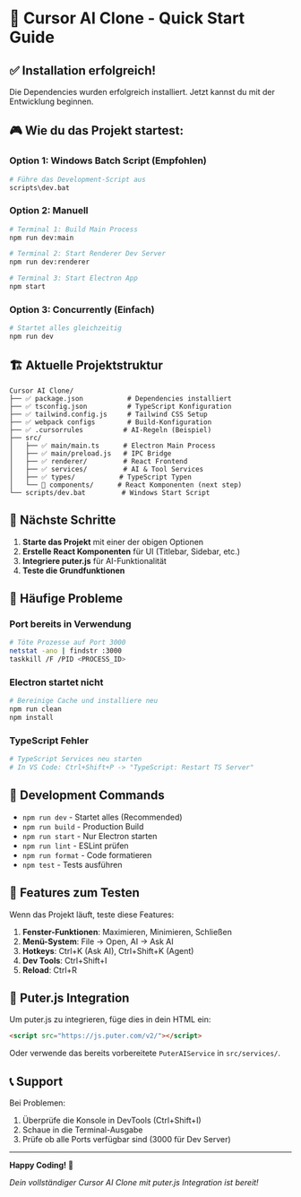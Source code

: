 # 🚀 Cursor AI Clone - Quick Start Guide

## ✅ Installation erfolgreich!

Die Dependencies wurden erfolgreich installiert. Jetzt kannst du mit der Entwicklung beginnen.

## 🎮 Wie du das Projekt startest:

### Option 1: Windows Batch Script (Empfohlen)
```bash
# Führe das Development-Script aus
scripts\dev.bat
```

### Option 2: Manuell
```bash
# Terminal 1: Build Main Process
npm run dev:main

# Terminal 2: Start Renderer Dev Server
npm run dev:renderer

# Terminal 3: Start Electron App
npm start
```

### Option 3: Concurrently (Einfach)
```bash
# Startet alles gleichzeitig
npm run dev
```

## 🏗️ Aktuelle Projektstruktur

```
Cursor AI Clone/
├── ✅ package.json           # Dependencies installiert
├── ✅ tsconfig.json          # TypeScript Konfiguration
├── ✅ tailwind.config.js     # Tailwind CSS Setup
├── ✅ webpack configs        # Build-Konfiguration
├── ✅ .cursorrules          # AI-Regeln (Beispiel)
├── src/
│   ├── ✅ main/main.ts      # Electron Main Process
│   ├── ✅ main/preload.js   # IPC Bridge
│   ├── ✅ renderer/         # React Frontend
│   ├── ✅ services/         # AI & Tool Services
│   ├── ✅ types/           # TypeScript Typen
│   └── 🔄 components/      # React Komponenten (next step)
└── scripts/dev.bat         # Windows Start Script
```

## 📝 Nächste Schritte

1. **Starte das Projekt** mit einer der obigen Optionen
2. **Erstelle React Komponenten** für UI (Titlebar, Sidebar, etc.)
3. **Integriere puter.js** für AI-Funktionalität
4. **Teste die Grundfunktionen**

## 🐛 Häufige Probleme

### Port bereits in Verwendung
```bash
# Töte Prozesse auf Port 3000
netstat -ano | findstr :3000
taskkill /F /PID <PROCESS_ID>
```

### Electron startet nicht
```bash
# Bereinige Cache und installiere neu
npm run clean
npm install
```

### TypeScript Fehler
```bash
# TypeScript Services neu starten
# In VS Code: Ctrl+Shift+P -> "TypeScript: Restart TS Server"
```

## 🔧 Development Commands

- `npm run dev` - Startet alles (Recommended)
- `npm run build` - Production Build
- `npm run start` - Nur Electron starten
- `npm run lint` - ESLint prüfen
- `npm run format` - Code formatieren
- `npm test` - Tests ausführen

## 🎯 Features zum Testen

Wenn das Projekt läuft, teste diese Features:

1. **Fenster-Funktionen**: Maximieren, Minimieren, Schließen
2. **Menü-System**: File → Open, AI → Ask AI
3. **Hotkeys**: Ctrl+K (Ask AI), Ctrl+Shift+K (Agent)
4. **Dev Tools**: Ctrl+Shift+I
5. **Reload**: Ctrl+R

## 🔗 Puter.js Integration

Um puter.js zu integrieren, füge dies in dein HTML ein:
```html
<script src="https://js.puter.com/v2/"></script>
```

Oder verwende das bereits vorbereitete `PuterAIService` in `src/services/`.

## 📞 Support

Bei Problemen:
1. Überprüfe die Konsole in DevTools (Ctrl+Shift+I)
2. Schaue in die Terminal-Ausgabe
3. Prüfe ob alle Ports verfügbar sind (3000 für Dev Server)

---

**Happy Coding! 🎉**

*Dein vollständiger Cursor AI Clone mit puter.js Integration ist bereit!*